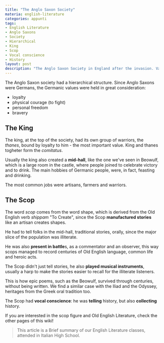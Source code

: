 ```yaml
---
title: "The Anglo Saxon Society"
materia: english-literature
categories: appunti
tags:
- English Literature
- Anglo Saxons
- Society
- Hierarchical
- King
- Scop
- Vocal conscience
- History
layout: post
description: "The Anglo Saxon Society in England after the invasion. Values, Hierarchy and poetry production. "
---
```


The Anglo Saxon society had a hierarchical structure. 
Since Anglo Saxons were Germans, the Germanic values were held in great consideration:

* loyalty
* physical courage (to fight)
* personal freedom
* bravery


## The King

The king, at the top of the society, had its own group of warriors, the *thanes*, bound by loyalty to him - the most important value. King and thanes togheter form the *comitatus*.

Usually the king also created a **mid-hall**, like the one we've seen in Beowulf, which is a large room in the castle, where people joined to celebrate victory and to drink. The main hobbies of Germanic people, were, in fact, feasting and drinking.

The most common jobs were artisans, farmers and warriors.

## The Scop

The word *scop* comes from the word shape, which is derived from the Old English verb *shippam* "To Create", since the Scop **manufactured stories** like an artisan creates shapes. 


He had to tell folks in the mid-hall, traditional stories, orally, since the major slice of the population was illiterate.

He was also **present in battle**s, as a commentator and an observer, this way scops managed to record centuries of Old English language, common life and heroic acts. 

The Scop didn't just tell stories, he also **played musical instruments**, usually a harp to make the stories easier to recall for the illiterate listeners.
 
This is how epic poems, such as the Beowulf, survived through centuries, without being written. We find a similar case with the Iliad and the Odyssey, heritages from the Greek oral tradition too. 

The Scop had **vocal conscience**: he was **telling** history, but also **collecting** history. 

If you are interested in the scop figure and Old English Literature, check the other pages of this wiki!


>This article is a Brief summary of our English Literature classes, attended in Italian High School. 
